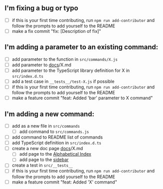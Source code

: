 <!-- Oh wow! Thanks for opening a pull request! 😁 🎉 -->
<!-- You are very welcome here and any contribution is appreciated. 👍 -->
<!-- Choose one of the checklists if it applies to you and delete the rest. -->

## I'm fixing a bug or typo

- [ ] if this is your first time contributing, run `npm run add-contributor` and follow the prompts to add yourself to the README
- [ ] make a fix commit "fix: [Description of fix]"

## I'm adding a parameter to an existing command:

- [ ] add parameter to the function in `src/commands/X.js`
- [ ] add parameter to [docs](https://github.com/isomorphic-git/isomorphic-git.github.io/tree/source/docs)/X.md
- [ ] add parameter to the TypeScript library definition for X in `src/index.d.ts`
- [ ] add a test case in `__tests__/test-X.js` if possible
- [ ] if this is your first time contributing, run `npm run add-contributor` and follow the prompts to add yourself to the README
- [ ] make a feature commit "feat: Added 'bar' parameter to X command"

## I'm adding a new command:

- [ ] add as a new file in `src/commands`
  - [ ] add command to `src/commands.js`
- [ ] add command to README list of commands
- [ ] add TypeScript definition in `src/index.d.ts`
- [ ] create a new doc page [docs](https://github.com/isomorphic-git/isomorphic-git.github.io/tree/source/docs)/X.md
  - [ ] add page to the [Alphabetical Index](https://github.com/isomorphic-git/isomorphic-git.github.io/blob/source/docs/alphabetic.md)
  - [ ] add page to the [sidebar](https://github.com/isomorphic-git/isomorphic-git.github.io/blob/source/website/sidebars.json)
- [ ] create a test in `src/__tests__`
- [ ] if this is your first time contributing, run `npm run add-contributor` and follow the prompts to add yourself to the README
- [ ] make a feature commit "feat: Added 'X' command"
